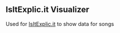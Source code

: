 ## IsItExplic.it Visualizer

Used for [IsItExplic.it](https://isitexplic.it) to show data for songs
